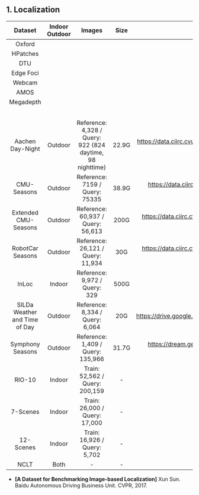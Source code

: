 ## 1. Localization

|            Dataset            | Indoor Outdoor |                          Images                           | Size  |                          Hyperlinks                          | Ground Truth |
| :---------------------------: | :------------: | :-------------------------------------------------------: | :---: | :----------------------------------------------------------: | :----------: |
|            Oxford             |                |                                                           |       |                                                              |              |
|           HPatches            |                |                                                           |       |                                                              |              |
|              DTU              |                |                                                           |       |                                                              |              |
|           Edge Foci           |                |                                                           |       |                                                              |              |
|            Webcam             |                |                                                           |       |                                                              |              |
|             AMOS              |                |                                                           |       |                                                              |              |
|           Megadepth           |                |                                                           |       |                                                              |              |
|                               |                |                                                           |       |                                                              |              |
|                               |                |                                                           |       |                                                              |              |
|                               |                |                                                           |       |                                                              |              |
|                               |                |                                                           |       |                                                              |              |
|                               |                |                                                           |       |                                                              |              |
|       Aachen Day-Night        |    Outdoor     | Reference: 4,328 / Query: 922 (824 daytime, 98 nighttime) | 22.9G | https://data.ciirc.cvut.cz/public/projects/2020VisualLocalization/Aachen-Day-Night/ |     True     |
|          CMU-Seasons          |    Outdoor     |              Reference: 7159 /  Query: 75335              | 38.9G | https://data.ciirc.cvut.cz/public/projects/2020VisualLocalization/CMU-Seasons/ |   Part of    |
|     Extended CMU-Seasons      |    Outdoor     |            Reference: 60,937 /  Query: 56,613             | 200G  | https://data.ciirc.cvut.cz/public/projects/2020VisualLocalization/Extended-CMU-Seasons/ |   Part of    |
|       RobotCar Seasons        |    Outdoor     |            Reference: 26,121 /  Query: 11,934             |  30G  | https://data.ciirc.cvut.cz/public/projects/2020VisualLocalization/RobotCar-Seasons/ |     True     |
|             InLoc             |     Indoor     |              Reference: 9,972 /  Query: 329               | 500G  |            http://www.ok.sc.e.titech.ac.jp/INLOC/            |     True     |
| SILDa Weather and Time of Day |    Outdoor     |             Reference: 8,334 /  Query: 6,064              |  20G  | https://drive.google.com/drive/folders/1D3EZjCzHlTrCZzUO3Z9y77BlJJRil5M6 |     True     |
|       Symphony Seasons        |    Outdoor     |            Reference: 1,409 /  Query: 135,966             | 31.7G | https://dream.georgiatech-metz.fr/research-projects/symphony-lake-dataset-2014/ |     True     |
|       RIO-10        |    Indoor     |            Train: 52,562 /  Query: 200,159             | - | https://waldjohannau.github.io/RIO10/ |     True     |
|       7-Scenes       |    Indoor     |            Train: 26,000 /  Query: 17,000             | - | - |     True     |
|       12-Scenes       |    Indoor     |            Train: 16,926 /  Query: 5,702             | - | - |     True     |
|       NCLT       |    Both     |            -             | - | - |     True     |



- <b>[A Dataset for Benchmarking Image-based Localization]</b> Xun Sun. Baidu Autonomous Driving Business Unit. CVPR, 2017. 